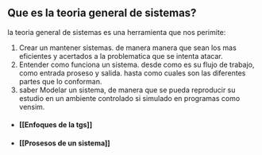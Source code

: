 ## Que es la teoria general de sistemas?

la teoria general de sistemas es una herramienta que nos perimite:

1. Crear un mantener sistemas. de manera manera que sean los mas eficientes y acertados a la problematica que se intenta atacar.
2. Entender como funciona un sistema. desde como es su flujo de trabajo, como entrada proseso y salida. hasta como cuales son las diferentes partes que lo conforman.
3. saber Modelar un sistema, de manera que se pueda reproducir su estudio en un ambiente controlado si simulado en programas como vensim.

- #### [[Enfoques de la tgs]]
- #### [[Prosesos de un sistema]]

